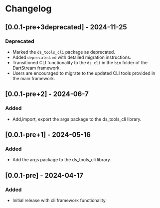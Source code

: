 # Changelog

## [0.0.1-pre+3deprecated] - 2024-11-25

### Deprecated
- Marked the `ds_tools_cli` package as deprecated.
- Added `deprecated.md` with detailed migration instructions.
- Transitioned CLI functionality to the `ds_cli` in the `bin` folder of the DartStream framework.
- Users are encouraged to migrate to the updated CLI tools provided in the main framework.

## [0.0.1-pre+2] - 2024-06-7

### Added
- Add,import, export the args package to the ds_tools_cli library.

## [0.0.1-pre+1] - 2024-05-16

### Added
- Add the args package to the ds_tools_cli library.

## [0.0.1-pre] - 2024-04-17

### Added
- Initial release with cli framework functionality.



